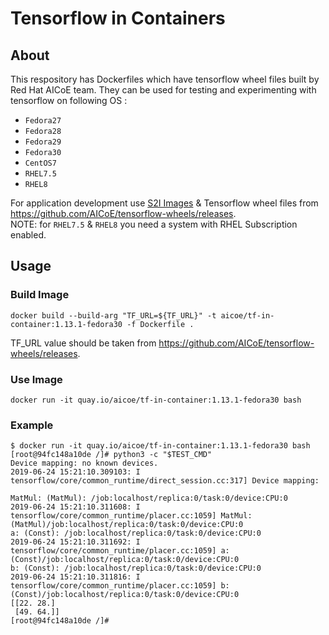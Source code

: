 # Tensorflow in Containers

## About

This respository has Dockerfiles which have tensorflow wheel files built by Red Hat AICoE team.
They can be used for testing and experimenting with tensorflow on following OS :
* `Fedora27`
* `Fedora28`
* `Fedora29`
* `Fedora30`
* `CentOS7`
* `RHEL7.5`
* `RHEL8`

For application development use [S2I Images](https://github.com/sclorg/s2i-python-container) & Tensorflow wheel files from https://github.com/AICoE/tensorflow-wheels/releases.  
NOTE: for `RHEL7.5` & `RHEL8` you need a system with RHEL Subscription enabled.

## Usage

### Build Image

```shell
docker build --build-arg "TF_URL=${TF_URL}" -t aicoe/tf-in-container:1.13.1-fedora30 -f Dockerfile .
```

TF_URL value should be taken from https://github.com/AICoE/tensorflow-wheels/releases.

### Use Image

```shell
docker run -it quay.io/aicoe/tf-in-container:1.13.1-fedora30 bash
```

### Example

```shell
$ docker run -it quay.io/aicoe/tf-in-container:1.13.1-fedora30 bash
[root@94fc148a10de /]# python3 -c "$TEST_CMD"
Device mapping: no known devices.
2019-06-24 15:21:10.309103: I tensorflow/core/common_runtime/direct_session.cc:317] Device mapping:

MatMul: (MatMul): /job:localhost/replica:0/task:0/device:CPU:0
2019-06-24 15:21:10.311608: I tensorflow/core/common_runtime/placer.cc:1059] MatMul: (MatMul)/job:localhost/replica:0/task:0/device:CPU:0
a: (Const): /job:localhost/replica:0/task:0/device:CPU:0
2019-06-24 15:21:10.311692: I tensorflow/core/common_runtime/placer.cc:1059] a: (Const)/job:localhost/replica:0/task:0/device:CPU:0
b: (Const): /job:localhost/replica:0/task:0/device:CPU:0
2019-06-24 15:21:10.311816: I tensorflow/core/common_runtime/placer.cc:1059] b: (Const)/job:localhost/replica:0/task:0/device:CPU:0
[[22. 28.]
 [49. 64.]]
[root@94fc148a10de /]#
```